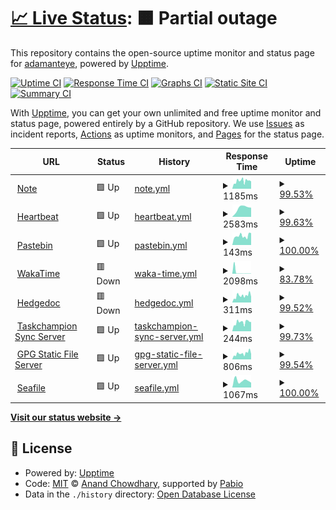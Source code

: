 # [📈 Live Status](https://status.adamanteye.cc): <!--live status--> **🟧 Partial outage**

This repository contains the open-source uptime monitor and status page for [adamanteye](note.adamanteye.cc), powered by [Upptime](https://github.com/upptime/upptime).

[![Uptime CI](https://github.com/adamanteye/upptime/workflows/Uptime%20CI/badge.svg)](https://github.com/adamanteye/upptime/actions?query=workflow%3A%22Uptime+CI%22)
[![Response Time CI](https://github.com/adamanteye/upptime/workflows/Response%20Time%20CI/badge.svg)](https://github.com/adamanteye/upptime/actions?query=workflow%3A%22Response+Time+CI%22)
[![Graphs CI](https://github.com/adamanteye/upptime/workflows/Graphs%20CI/badge.svg)](https://github.com/adamanteye/upptime/actions?query=workflow%3A%22Graphs+CI%22)
[![Static Site CI](https://github.com/adamanteye/upptime/workflows/Static%20Site%20CI/badge.svg)](https://github.com/adamanteye/upptime/actions?query=workflow%3A%22Static+Site+CI%22)
[![Summary CI](https://github.com/adamanteye/upptime/workflows/Summary%20CI/badge.svg)](https://github.com/adamanteye/upptime/actions?query=workflow%3A%22Summary+CI%22)

With [Upptime](https://upptime.js.org), you can get your own unlimited and free uptime monitor and status page, powered entirely by a GitHub repository. We use [Issues](https://github.com/adamanteye/upptime/issues) as incident reports, [Actions](https://github.com/adamanteye/upptime/actions) as uptime monitors, and [Pages](https://status.adamanteye.cc) for the status page.

<!--start: status pages-->
<!-- This summary is generated by Upptime (https://github.com/upptime/upptime) -->
<!-- Do not edit this manually, your changes will be overwritten -->
<!-- prettier-ignore -->
| URL | Status | History | Response Time | Uptime |
| --- | ------ | ------- | ------------- | ------ |
| <img alt="" src="https://icons.duckduckgo.com/ip3/note.adamanteye.cc.ico" height="13"> [Note](https://note.adamanteye.cc) | 🟩 Up | [note.yml](https://github.com/adamanteye/upptime/commits/HEAD/history/note.yml) | <details><summary><img alt="Response time graph" src="./graphs/note/response-time-week.png" height="20"> 1185ms</summary><br><a href="https://status.adamanteye.cc/history/note"><img alt="Response time 370" src="https://img.shields.io/endpoint?url=https%3A%2F%2Fraw.githubusercontent.com%2Fadamanteye%2Fupptime%2FHEAD%2Fapi%2Fnote%2Fresponse-time.json"></a><br><a href="https://status.adamanteye.cc/history/note"><img alt="24-hour response time 5896" src="https://img.shields.io/endpoint?url=https%3A%2F%2Fraw.githubusercontent.com%2Fadamanteye%2Fupptime%2FHEAD%2Fapi%2Fnote%2Fresponse-time-day.json"></a><br><a href="https://status.adamanteye.cc/history/note"><img alt="7-day response time 1185" src="https://img.shields.io/endpoint?url=https%3A%2F%2Fraw.githubusercontent.com%2Fadamanteye%2Fupptime%2FHEAD%2Fapi%2Fnote%2Fresponse-time-week.json"></a><br><a href="https://status.adamanteye.cc/history/note"><img alt="30-day response time 588" src="https://img.shields.io/endpoint?url=https%3A%2F%2Fraw.githubusercontent.com%2Fadamanteye%2Fupptime%2FHEAD%2Fapi%2Fnote%2Fresponse-time-month.json"></a><br><a href="https://status.adamanteye.cc/history/note"><img alt="1-year response time 370" src="https://img.shields.io/endpoint?url=https%3A%2F%2Fraw.githubusercontent.com%2Fadamanteye%2Fupptime%2FHEAD%2Fapi%2Fnote%2Fresponse-time-year.json"></a></details> | <details><summary><a href="https://status.adamanteye.cc/history/note">99.53%</a></summary><a href="https://status.adamanteye.cc/history/note"><img alt="All-time uptime 99.94%" src="https://img.shields.io/endpoint?url=https%3A%2F%2Fraw.githubusercontent.com%2Fadamanteye%2Fupptime%2FHEAD%2Fapi%2Fnote%2Fuptime.json"></a><br><a href="https://status.adamanteye.cc/history/note"><img alt="24-hour uptime 98.59%" src="https://img.shields.io/endpoint?url=https%3A%2F%2Fraw.githubusercontent.com%2Fadamanteye%2Fupptime%2FHEAD%2Fapi%2Fnote%2Fuptime-day.json"></a><br><a href="https://status.adamanteye.cc/history/note"><img alt="7-day uptime 99.53%" src="https://img.shields.io/endpoint?url=https%3A%2F%2Fraw.githubusercontent.com%2Fadamanteye%2Fupptime%2FHEAD%2Fapi%2Fnote%2Fuptime-week.json"></a><br><a href="https://status.adamanteye.cc/history/note"><img alt="30-day uptime 99.89%" src="https://img.shields.io/endpoint?url=https%3A%2F%2Fraw.githubusercontent.com%2Fadamanteye%2Fupptime%2FHEAD%2Fapi%2Fnote%2Fuptime-month.json"></a><br><a href="https://status.adamanteye.cc/history/note"><img alt="1-year uptime 99.94%" src="https://img.shields.io/endpoint?url=https%3A%2F%2Fraw.githubusercontent.com%2Fadamanteye%2Fupptime%2FHEAD%2Fapi%2Fnote%2Fuptime-year.json"></a></details>
| <img alt="" src="https://icons.duckduckgo.com/ip3/heartbeat.adamanteye.cc.ico" height="13"> [Heartbeat](https://heartbeat.adamanteye.cc/?zone=8) | 🟩 Up | [heartbeat.yml](https://github.com/adamanteye/upptime/commits/HEAD/history/heartbeat.yml) | <details><summary><img alt="Response time graph" src="./graphs/heartbeat/response-time-week.png" height="20"> 2583ms</summary><br><a href="https://status.adamanteye.cc/history/heartbeat"><img alt="Response time 2583" src="https://img.shields.io/endpoint?url=https%3A%2F%2Fraw.githubusercontent.com%2Fadamanteye%2Fupptime%2FHEAD%2Fapi%2Fheartbeat%2Fresponse-time.json"></a><br><a href="https://status.adamanteye.cc/history/heartbeat"><img alt="24-hour response time 7252" src="https://img.shields.io/endpoint?url=https%3A%2F%2Fraw.githubusercontent.com%2Fadamanteye%2Fupptime%2FHEAD%2Fapi%2Fheartbeat%2Fresponse-time-day.json"></a><br><a href="https://status.adamanteye.cc/history/heartbeat"><img alt="7-day response time 2583" src="https://img.shields.io/endpoint?url=https%3A%2F%2Fraw.githubusercontent.com%2Fadamanteye%2Fupptime%2FHEAD%2Fapi%2Fheartbeat%2Fresponse-time-week.json"></a><br><a href="https://status.adamanteye.cc/history/heartbeat"><img alt="30-day response time 2583" src="https://img.shields.io/endpoint?url=https%3A%2F%2Fraw.githubusercontent.com%2Fadamanteye%2Fupptime%2FHEAD%2Fapi%2Fheartbeat%2Fresponse-time-month.json"></a><br><a href="https://status.adamanteye.cc/history/heartbeat"><img alt="1-year response time 2583" src="https://img.shields.io/endpoint?url=https%3A%2F%2Fraw.githubusercontent.com%2Fadamanteye%2Fupptime%2FHEAD%2Fapi%2Fheartbeat%2Fresponse-time-year.json"></a></details> | <details><summary><a href="https://status.adamanteye.cc/history/heartbeat">99.63%</a></summary><a href="https://status.adamanteye.cc/history/heartbeat"><img alt="All-time uptime 99.63%" src="https://img.shields.io/endpoint?url=https%3A%2F%2Fraw.githubusercontent.com%2Fadamanteye%2Fupptime%2FHEAD%2Fapi%2Fheartbeat%2Fuptime.json"></a><br><a href="https://status.adamanteye.cc/history/heartbeat"><img alt="24-hour uptime 98.67%" src="https://img.shields.io/endpoint?url=https%3A%2F%2Fraw.githubusercontent.com%2Fadamanteye%2Fupptime%2FHEAD%2Fapi%2Fheartbeat%2Fuptime-day.json"></a><br><a href="https://status.adamanteye.cc/history/heartbeat"><img alt="7-day uptime 99.63%" src="https://img.shields.io/endpoint?url=https%3A%2F%2Fraw.githubusercontent.com%2Fadamanteye%2Fupptime%2FHEAD%2Fapi%2Fheartbeat%2Fuptime-week.json"></a><br><a href="https://status.adamanteye.cc/history/heartbeat"><img alt="30-day uptime 99.63%" src="https://img.shields.io/endpoint?url=https%3A%2F%2Fraw.githubusercontent.com%2Fadamanteye%2Fupptime%2FHEAD%2Fapi%2Fheartbeat%2Fuptime-month.json"></a><br><a href="https://status.adamanteye.cc/history/heartbeat"><img alt="1-year uptime 99.63%" src="https://img.shields.io/endpoint?url=https%3A%2F%2Fraw.githubusercontent.com%2Fadamanteye%2Fupptime%2FHEAD%2Fapi%2Fheartbeat%2Fuptime-year.json"></a></details>
| <img alt="" src="https://icons.duckduckgo.com/ip3/bin.adamanteye.cc.ico" height="13"> [Pastebin](https://bin.adamanteye.cc) | 🟩 Up | [pastebin.yml](https://github.com/adamanteye/upptime/commits/HEAD/history/pastebin.yml) | <details><summary><img alt="Response time graph" src="./graphs/pastebin/response-time-week.png" height="20"> 143ms</summary><br><a href="https://status.adamanteye.cc/history/pastebin"><img alt="Response time 149" src="https://img.shields.io/endpoint?url=https%3A%2F%2Fraw.githubusercontent.com%2Fadamanteye%2Fupptime%2FHEAD%2Fapi%2Fpastebin%2Fresponse-time.json"></a><br><a href="https://status.adamanteye.cc/history/pastebin"><img alt="24-hour response time 189" src="https://img.shields.io/endpoint?url=https%3A%2F%2Fraw.githubusercontent.com%2Fadamanteye%2Fupptime%2FHEAD%2Fapi%2Fpastebin%2Fresponse-time-day.json"></a><br><a href="https://status.adamanteye.cc/history/pastebin"><img alt="7-day response time 143" src="https://img.shields.io/endpoint?url=https%3A%2F%2Fraw.githubusercontent.com%2Fadamanteye%2Fupptime%2FHEAD%2Fapi%2Fpastebin%2Fresponse-time-week.json"></a><br><a href="https://status.adamanteye.cc/history/pastebin"><img alt="30-day response time 152" src="https://img.shields.io/endpoint?url=https%3A%2F%2Fraw.githubusercontent.com%2Fadamanteye%2Fupptime%2FHEAD%2Fapi%2Fpastebin%2Fresponse-time-month.json"></a><br><a href="https://status.adamanteye.cc/history/pastebin"><img alt="1-year response time 149" src="https://img.shields.io/endpoint?url=https%3A%2F%2Fraw.githubusercontent.com%2Fadamanteye%2Fupptime%2FHEAD%2Fapi%2Fpastebin%2Fresponse-time-year.json"></a></details> | <details><summary><a href="https://status.adamanteye.cc/history/pastebin">100.00%</a></summary><a href="https://status.adamanteye.cc/history/pastebin"><img alt="All-time uptime 100.00%" src="https://img.shields.io/endpoint?url=https%3A%2F%2Fraw.githubusercontent.com%2Fadamanteye%2Fupptime%2FHEAD%2Fapi%2Fpastebin%2Fuptime.json"></a><br><a href="https://status.adamanteye.cc/history/pastebin"><img alt="24-hour uptime 100.00%" src="https://img.shields.io/endpoint?url=https%3A%2F%2Fraw.githubusercontent.com%2Fadamanteye%2Fupptime%2FHEAD%2Fapi%2Fpastebin%2Fuptime-day.json"></a><br><a href="https://status.adamanteye.cc/history/pastebin"><img alt="7-day uptime 100.00%" src="https://img.shields.io/endpoint?url=https%3A%2F%2Fraw.githubusercontent.com%2Fadamanteye%2Fupptime%2FHEAD%2Fapi%2Fpastebin%2Fuptime-week.json"></a><br><a href="https://status.adamanteye.cc/history/pastebin"><img alt="30-day uptime 100.00%" src="https://img.shields.io/endpoint?url=https%3A%2F%2Fraw.githubusercontent.com%2Fadamanteye%2Fupptime%2FHEAD%2Fapi%2Fpastebin%2Fuptime-month.json"></a><br><a href="https://status.adamanteye.cc/history/pastebin"><img alt="1-year uptime 100.00%" src="https://img.shields.io/endpoint?url=https%3A%2F%2Fraw.githubusercontent.com%2Fadamanteye%2Fupptime%2FHEAD%2Fapi%2Fpastebin%2Fuptime-year.json"></a></details>
| <img alt="" src="https://icons.duckduckgo.com/ip3/wakatime.adamanteye.cc.ico" height="13"> [WakaTime](https://wakatime.adamanteye.cc) | 🟥 Down | [waka-time.yml](https://github.com/adamanteye/upptime/commits/HEAD/history/waka-time.yml) | <details><summary><img alt="Response time graph" src="./graphs/waka-time/response-time-week.png" height="20"> 2098ms</summary><br><a href="https://status.adamanteye.cc/history/waka-time"><img alt="Response time 669" src="https://img.shields.io/endpoint?url=https%3A%2F%2Fraw.githubusercontent.com%2Fadamanteye%2Fupptime%2FHEAD%2Fapi%2Fwaka-time%2Fresponse-time.json"></a><br><a href="https://status.adamanteye.cc/history/waka-time"><img alt="24-hour response time 228" src="https://img.shields.io/endpoint?url=https%3A%2F%2Fraw.githubusercontent.com%2Fadamanteye%2Fupptime%2FHEAD%2Fapi%2Fwaka-time%2Fresponse-time-day.json"></a><br><a href="https://status.adamanteye.cc/history/waka-time"><img alt="7-day response time 2098" src="https://img.shields.io/endpoint?url=https%3A%2F%2Fraw.githubusercontent.com%2Fadamanteye%2Fupptime%2FHEAD%2Fapi%2Fwaka-time%2Fresponse-time-week.json"></a><br><a href="https://status.adamanteye.cc/history/waka-time"><img alt="30-day response time 1491" src="https://img.shields.io/endpoint?url=https%3A%2F%2Fraw.githubusercontent.com%2Fadamanteye%2Fupptime%2FHEAD%2Fapi%2Fwaka-time%2Fresponse-time-month.json"></a><br><a href="https://status.adamanteye.cc/history/waka-time"><img alt="1-year response time 669" src="https://img.shields.io/endpoint?url=https%3A%2F%2Fraw.githubusercontent.com%2Fadamanteye%2Fupptime%2FHEAD%2Fapi%2Fwaka-time%2Fresponse-time-year.json"></a></details> | <details><summary><a href="https://status.adamanteye.cc/history/waka-time">83.78%</a></summary><a href="https://status.adamanteye.cc/history/waka-time"><img alt="All-time uptime 97.14%" src="https://img.shields.io/endpoint?url=https%3A%2F%2Fraw.githubusercontent.com%2Fadamanteye%2Fupptime%2FHEAD%2Fapi%2Fwaka-time%2Fuptime.json"></a><br><a href="https://status.adamanteye.cc/history/waka-time"><img alt="24-hour uptime 98.48%" src="https://img.shields.io/endpoint?url=https%3A%2F%2Fraw.githubusercontent.com%2Fadamanteye%2Fupptime%2FHEAD%2Fapi%2Fwaka-time%2Fuptime-day.json"></a><br><a href="https://status.adamanteye.cc/history/waka-time"><img alt="7-day uptime 83.78%" src="https://img.shields.io/endpoint?url=https%3A%2F%2Fraw.githubusercontent.com%2Fadamanteye%2Fupptime%2FHEAD%2Fapi%2Fwaka-time%2Fuptime-week.json"></a><br><a href="https://status.adamanteye.cc/history/waka-time"><img alt="30-day uptime 92.72%" src="https://img.shields.io/endpoint?url=https%3A%2F%2Fraw.githubusercontent.com%2Fadamanteye%2Fupptime%2FHEAD%2Fapi%2Fwaka-time%2Fuptime-month.json"></a><br><a href="https://status.adamanteye.cc/history/waka-time"><img alt="1-year uptime 97.14%" src="https://img.shields.io/endpoint?url=https%3A%2F%2Fraw.githubusercontent.com%2Fadamanteye%2Fupptime%2FHEAD%2Fapi%2Fwaka-time%2Fuptime-year.json"></a></details>
| <img alt="" src="https://icons.duckduckgo.com/ip3/doc.adamanteye.cc.ico" height="13"> [Hedgedoc](https://doc.adamanteye.cc) | 🟥 Down | [hedgedoc.yml](https://github.com/adamanteye/upptime/commits/HEAD/history/hedgedoc.yml) | <details><summary><img alt="Response time graph" src="./graphs/hedgedoc/response-time-week.png" height="20"> 311ms</summary><br><a href="https://status.adamanteye.cc/history/hedgedoc"><img alt="Response time 265" src="https://img.shields.io/endpoint?url=https%3A%2F%2Fraw.githubusercontent.com%2Fadamanteye%2Fupptime%2FHEAD%2Fapi%2Fhedgedoc%2Fresponse-time.json"></a><br><a href="https://status.adamanteye.cc/history/hedgedoc"><img alt="24-hour response time 261" src="https://img.shields.io/endpoint?url=https%3A%2F%2Fraw.githubusercontent.com%2Fadamanteye%2Fupptime%2FHEAD%2Fapi%2Fhedgedoc%2Fresponse-time-day.json"></a><br><a href="https://status.adamanteye.cc/history/hedgedoc"><img alt="7-day response time 311" src="https://img.shields.io/endpoint?url=https%3A%2F%2Fraw.githubusercontent.com%2Fadamanteye%2Fupptime%2FHEAD%2Fapi%2Fhedgedoc%2Fresponse-time-week.json"></a><br><a href="https://status.adamanteye.cc/history/hedgedoc"><img alt="30-day response time 283" src="https://img.shields.io/endpoint?url=https%3A%2F%2Fraw.githubusercontent.com%2Fadamanteye%2Fupptime%2FHEAD%2Fapi%2Fhedgedoc%2Fresponse-time-month.json"></a><br><a href="https://status.adamanteye.cc/history/hedgedoc"><img alt="1-year response time 265" src="https://img.shields.io/endpoint?url=https%3A%2F%2Fraw.githubusercontent.com%2Fadamanteye%2Fupptime%2FHEAD%2Fapi%2Fhedgedoc%2Fresponse-time-year.json"></a></details> | <details><summary><a href="https://status.adamanteye.cc/history/hedgedoc">99.52%</a></summary><a href="https://status.adamanteye.cc/history/hedgedoc"><img alt="All-time uptime 99.84%" src="https://img.shields.io/endpoint?url=https%3A%2F%2Fraw.githubusercontent.com%2Fadamanteye%2Fupptime%2FHEAD%2Fapi%2Fhedgedoc%2Fuptime.json"></a><br><a href="https://status.adamanteye.cc/history/hedgedoc"><img alt="24-hour uptime 98.58%" src="https://img.shields.io/endpoint?url=https%3A%2F%2Fraw.githubusercontent.com%2Fadamanteye%2Fupptime%2FHEAD%2Fapi%2Fhedgedoc%2Fuptime-day.json"></a><br><a href="https://status.adamanteye.cc/history/hedgedoc"><img alt="7-day uptime 99.52%" src="https://img.shields.io/endpoint?url=https%3A%2F%2Fraw.githubusercontent.com%2Fadamanteye%2Fupptime%2FHEAD%2Fapi%2Fhedgedoc%2Fuptime-week.json"></a><br><a href="https://status.adamanteye.cc/history/hedgedoc"><img alt="30-day uptime 99.89%" src="https://img.shields.io/endpoint?url=https%3A%2F%2Fraw.githubusercontent.com%2Fadamanteye%2Fupptime%2FHEAD%2Fapi%2Fhedgedoc%2Fuptime-month.json"></a><br><a href="https://status.adamanteye.cc/history/hedgedoc"><img alt="1-year uptime 99.84%" src="https://img.shields.io/endpoint?url=https%3A%2F%2Fraw.githubusercontent.com%2Fadamanteye%2Fupptime%2FHEAD%2Fapi%2Fhedgedoc%2Fuptime-year.json"></a></details>
| <img alt="" src="https://icons.duckduckgo.com/ip3/task.adamanteye.cc.ico" height="13"> [Taskchampion Sync Server](https://task.adamanteye.cc) | 🟩 Up | [taskchampion-sync-server.yml](https://github.com/adamanteye/upptime/commits/HEAD/history/taskchampion-sync-server.yml) | <details><summary><img alt="Response time graph" src="./graphs/taskchampion-sync-server/response-time-week.png" height="20"> 244ms</summary><br><a href="https://status.adamanteye.cc/history/taskchampion-sync-server"><img alt="Response time 230" src="https://img.shields.io/endpoint?url=https%3A%2F%2Fraw.githubusercontent.com%2Fadamanteye%2Fupptime%2FHEAD%2Fapi%2Ftaskchampion-sync-server%2Fresponse-time.json"></a><br><a href="https://status.adamanteye.cc/history/taskchampion-sync-server"><img alt="24-hour response time 257" src="https://img.shields.io/endpoint?url=https%3A%2F%2Fraw.githubusercontent.com%2Fadamanteye%2Fupptime%2FHEAD%2Fapi%2Ftaskchampion-sync-server%2Fresponse-time-day.json"></a><br><a href="https://status.adamanteye.cc/history/taskchampion-sync-server"><img alt="7-day response time 244" src="https://img.shields.io/endpoint?url=https%3A%2F%2Fraw.githubusercontent.com%2Fadamanteye%2Fupptime%2FHEAD%2Fapi%2Ftaskchampion-sync-server%2Fresponse-time-week.json"></a><br><a href="https://status.adamanteye.cc/history/taskchampion-sync-server"><img alt="30-day response time 234" src="https://img.shields.io/endpoint?url=https%3A%2F%2Fraw.githubusercontent.com%2Fadamanteye%2Fupptime%2FHEAD%2Fapi%2Ftaskchampion-sync-server%2Fresponse-time-month.json"></a><br><a href="https://status.adamanteye.cc/history/taskchampion-sync-server"><img alt="1-year response time 230" src="https://img.shields.io/endpoint?url=https%3A%2F%2Fraw.githubusercontent.com%2Fadamanteye%2Fupptime%2FHEAD%2Fapi%2Ftaskchampion-sync-server%2Fresponse-time-year.json"></a></details> | <details><summary><a href="https://status.adamanteye.cc/history/taskchampion-sync-server">99.73%</a></summary><a href="https://status.adamanteye.cc/history/taskchampion-sync-server"><img alt="All-time uptime 99.95%" src="https://img.shields.io/endpoint?url=https%3A%2F%2Fraw.githubusercontent.com%2Fadamanteye%2Fupptime%2FHEAD%2Fapi%2Ftaskchampion-sync-server%2Fuptime.json"></a><br><a href="https://status.adamanteye.cc/history/taskchampion-sync-server"><img alt="24-hour uptime 100.00%" src="https://img.shields.io/endpoint?url=https%3A%2F%2Fraw.githubusercontent.com%2Fadamanteye%2Fupptime%2FHEAD%2Fapi%2Ftaskchampion-sync-server%2Fuptime-day.json"></a><br><a href="https://status.adamanteye.cc/history/taskchampion-sync-server"><img alt="7-day uptime 99.73%" src="https://img.shields.io/endpoint?url=https%3A%2F%2Fraw.githubusercontent.com%2Fadamanteye%2Fupptime%2FHEAD%2Fapi%2Ftaskchampion-sync-server%2Fuptime-week.json"></a><br><a href="https://status.adamanteye.cc/history/taskchampion-sync-server"><img alt="30-day uptime 99.94%" src="https://img.shields.io/endpoint?url=https%3A%2F%2Fraw.githubusercontent.com%2Fadamanteye%2Fupptime%2FHEAD%2Fapi%2Ftaskchampion-sync-server%2Fuptime-month.json"></a><br><a href="https://status.adamanteye.cc/history/taskchampion-sync-server"><img alt="1-year uptime 99.95%" src="https://img.shields.io/endpoint?url=https%3A%2F%2Fraw.githubusercontent.com%2Fadamanteye%2Fupptime%2FHEAD%2Fapi%2Ftaskchampion-sync-server%2Fuptime-year.json"></a></details>
| <img alt="" src="https://icons.duckduckgo.com/ip3/gpg.adamanteye.cc.ico" height="13"> [GPG Static File Server](https://gpg.adamanteye.cc) | 🟩 Up | [gpg-static-file-server.yml](https://github.com/adamanteye/upptime/commits/HEAD/history/gpg-static-file-server.yml) | <details><summary><img alt="Response time graph" src="./graphs/gpg-static-file-server/response-time-week.png" height="20"> 806ms</summary><br><a href="https://status.adamanteye.cc/history/gpg-static-file-server"><img alt="Response time 337" src="https://img.shields.io/endpoint?url=https%3A%2F%2Fraw.githubusercontent.com%2Fadamanteye%2Fupptime%2FHEAD%2Fapi%2Fgpg-static-file-server%2Fresponse-time.json"></a><br><a href="https://status.adamanteye.cc/history/gpg-static-file-server"><img alt="24-hour response time 3452" src="https://img.shields.io/endpoint?url=https%3A%2F%2Fraw.githubusercontent.com%2Fadamanteye%2Fupptime%2FHEAD%2Fapi%2Fgpg-static-file-server%2Fresponse-time-day.json"></a><br><a href="https://status.adamanteye.cc/history/gpg-static-file-server"><img alt="7-day response time 806" src="https://img.shields.io/endpoint?url=https%3A%2F%2Fraw.githubusercontent.com%2Fadamanteye%2Fupptime%2FHEAD%2Fapi%2Fgpg-static-file-server%2Fresponse-time-week.json"></a><br><a href="https://status.adamanteye.cc/history/gpg-static-file-server"><img alt="30-day response time 435" src="https://img.shields.io/endpoint?url=https%3A%2F%2Fraw.githubusercontent.com%2Fadamanteye%2Fupptime%2FHEAD%2Fapi%2Fgpg-static-file-server%2Fresponse-time-month.json"></a><br><a href="https://status.adamanteye.cc/history/gpg-static-file-server"><img alt="1-year response time 337" src="https://img.shields.io/endpoint?url=https%3A%2F%2Fraw.githubusercontent.com%2Fadamanteye%2Fupptime%2FHEAD%2Fapi%2Fgpg-static-file-server%2Fresponse-time-year.json"></a></details> | <details><summary><a href="https://status.adamanteye.cc/history/gpg-static-file-server">99.54%</a></summary><a href="https://status.adamanteye.cc/history/gpg-static-file-server"><img alt="All-time uptime 99.92%" src="https://img.shields.io/endpoint?url=https%3A%2F%2Fraw.githubusercontent.com%2Fadamanteye%2Fupptime%2FHEAD%2Fapi%2Fgpg-static-file-server%2Fuptime.json"></a><br><a href="https://status.adamanteye.cc/history/gpg-static-file-server"><img alt="24-hour uptime 98.71%" src="https://img.shields.io/endpoint?url=https%3A%2F%2Fraw.githubusercontent.com%2Fadamanteye%2Fupptime%2FHEAD%2Fapi%2Fgpg-static-file-server%2Fuptime-day.json"></a><br><a href="https://status.adamanteye.cc/history/gpg-static-file-server"><img alt="7-day uptime 99.54%" src="https://img.shields.io/endpoint?url=https%3A%2F%2Fraw.githubusercontent.com%2Fadamanteye%2Fupptime%2FHEAD%2Fapi%2Fgpg-static-file-server%2Fuptime-week.json"></a><br><a href="https://status.adamanteye.cc/history/gpg-static-file-server"><img alt="30-day uptime 99.89%" src="https://img.shields.io/endpoint?url=https%3A%2F%2Fraw.githubusercontent.com%2Fadamanteye%2Fupptime%2FHEAD%2Fapi%2Fgpg-static-file-server%2Fuptime-month.json"></a><br><a href="https://status.adamanteye.cc/history/gpg-static-file-server"><img alt="1-year uptime 99.92%" src="https://img.shields.io/endpoint?url=https%3A%2F%2Fraw.githubusercontent.com%2Fadamanteye%2Fupptime%2FHEAD%2Fapi%2Fgpg-static-file-server%2Fuptime-year.json"></a></details>
| <img alt="" src="https://icons.duckduckgo.com/ip3/cloud.adamanteye.cc.ico" height="13"> [Seafile](https://cloud.adamanteye.cc) | 🟩 Up | [seafile.yml](https://github.com/adamanteye/upptime/commits/HEAD/history/seafile.yml) | <details><summary><img alt="Response time graph" src="./graphs/seafile/response-time-week.png" height="20"> 1067ms</summary><br><a href="https://status.adamanteye.cc/history/seafile"><img alt="Response time 1067" src="https://img.shields.io/endpoint?url=https%3A%2F%2Fraw.githubusercontent.com%2Fadamanteye%2Fupptime%2FHEAD%2Fapi%2Fseafile%2Fresponse-time.json"></a><br><a href="https://status.adamanteye.cc/history/seafile"><img alt="24-hour response time 746" src="https://img.shields.io/endpoint?url=https%3A%2F%2Fraw.githubusercontent.com%2Fadamanteye%2Fupptime%2FHEAD%2Fapi%2Fseafile%2Fresponse-time-day.json"></a><br><a href="https://status.adamanteye.cc/history/seafile"><img alt="7-day response time 1067" src="https://img.shields.io/endpoint?url=https%3A%2F%2Fraw.githubusercontent.com%2Fadamanteye%2Fupptime%2FHEAD%2Fapi%2Fseafile%2Fresponse-time-week.json"></a><br><a href="https://status.adamanteye.cc/history/seafile"><img alt="30-day response time 1067" src="https://img.shields.io/endpoint?url=https%3A%2F%2Fraw.githubusercontent.com%2Fadamanteye%2Fupptime%2FHEAD%2Fapi%2Fseafile%2Fresponse-time-month.json"></a><br><a href="https://status.adamanteye.cc/history/seafile"><img alt="1-year response time 1067" src="https://img.shields.io/endpoint?url=https%3A%2F%2Fraw.githubusercontent.com%2Fadamanteye%2Fupptime%2FHEAD%2Fapi%2Fseafile%2Fresponse-time-year.json"></a></details> | <details><summary><a href="https://status.adamanteye.cc/history/seafile">100.00%</a></summary><a href="https://status.adamanteye.cc/history/seafile"><img alt="All-time uptime 100.00%" src="https://img.shields.io/endpoint?url=https%3A%2F%2Fraw.githubusercontent.com%2Fadamanteye%2Fupptime%2FHEAD%2Fapi%2Fseafile%2Fuptime.json"></a><br><a href="https://status.adamanteye.cc/history/seafile"><img alt="24-hour uptime 100.00%" src="https://img.shields.io/endpoint?url=https%3A%2F%2Fraw.githubusercontent.com%2Fadamanteye%2Fupptime%2FHEAD%2Fapi%2Fseafile%2Fuptime-day.json"></a><br><a href="https://status.adamanteye.cc/history/seafile"><img alt="7-day uptime 100.00%" src="https://img.shields.io/endpoint?url=https%3A%2F%2Fraw.githubusercontent.com%2Fadamanteye%2Fupptime%2FHEAD%2Fapi%2Fseafile%2Fuptime-week.json"></a><br><a href="https://status.adamanteye.cc/history/seafile"><img alt="30-day uptime 100.00%" src="https://img.shields.io/endpoint?url=https%3A%2F%2Fraw.githubusercontent.com%2Fadamanteye%2Fupptime%2FHEAD%2Fapi%2Fseafile%2Fuptime-month.json"></a><br><a href="https://status.adamanteye.cc/history/seafile"><img alt="1-year uptime 100.00%" src="https://img.shields.io/endpoint?url=https%3A%2F%2Fraw.githubusercontent.com%2Fadamanteye%2Fupptime%2FHEAD%2Fapi%2Fseafile%2Fuptime-year.json"></a></details>

<!--end: status pages-->

[**Visit our status website →**](https://status.adamanteye.cc)

## 📄 License

- Powered by: [Upptime](https://github.com/upptime/upptime)
- Code: [MIT](./LICENSE) © [Anand Chowdhary](https://anandchowdhary.com), supported by [Pabio](https://pabio.com)
- Data in the `./history` directory: [Open Database License](https://opendatacommons.org/licenses/odbl/1-0/)
